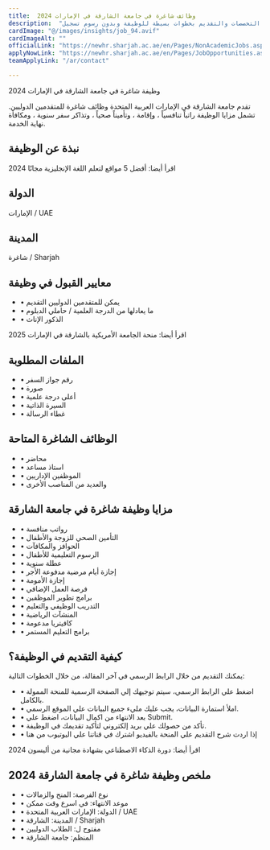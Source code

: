 ```yaml
---
title:  وظائف شاغرة في جامعة الشارقة في الإمارات 2024 
description:  "وظائف متاحة في جامعة الشارقة في الإمارات في العديد من التخصصات والتقديم بخطوات بسيطة للوظيفة وبدون رسوم تسجيل" 
cardImage: "@/images/insights/job_94.avif" 
cardImageAlt: "" 
officialLink: "https://newhr.sharjah.ac.ae/en/Pages/NonAcademicJobs.aspx" 
applyNowLink: "https://newhr.sharjah.ac.ae/en/Pages/JobOpportunities.aspx" 
teamApplyLink: "/ar/contact"

---
```


وظيفة شاغرة في جامعة الشارقة في الإمارات 2024

تقدم جامعة الشارقة في الإمارات العربية المتحدة وظائف شاغرة للمتقدمين الدوليين. تشمل مزايا الوظيفة راتباً تنافسياً ، وإقامة ، وتأميناً صحياً ، وتذاكر سفر سنوية ، ومكافأة نهاية الخدمة.

## نبذة عن الوظيفة

اقرأ أيضا: أفضل 5 مواقع لتعلم اللغة الإنجليزية مجانًا 2024

## الدولة

الإمارات / UAE

## المدينة

شاغرة / Sharjah

## معايير القبول في وظيفة

- • يمكن للمتقدمين الدوليين التقديم
- • ما يعادلها من الدرجة العلمية / حاملي الدبلوم
- • الذكور الإناث

اقرأ أيضا: منحة الجامعة الأمريكية بالشارقة في الإمارات 2025

## الملفات المطلوبة

- • رقم جواز السفر
- • صورة
- • أعلى درجة علمية
- • السيرة الذاتية
- • غطاء الرسالة

## الوظائف الشاغرة المتاحة

- • محاضر
- • استاذ مساعد
- • الموظفين الإداريين
- • والعديد من المناصب الأخرى

## مزايا وظيفة شاغرة في جامعة الشارقة

- • رواتب منافسة
- • التأمين الصحي للزوجة والأطفال
- • الحوافز والمكافآت
- • الرسوم التعليمية للأطفال
- • عطلة سنوية
- • إجازة أيام مرضية مدفوعة الأجر
- • إجازة الأمومة
- • فرصة العمل الإضافي
- • برامج تطوير الموظفين
- • التدريب الوظيفي والتعليم
- • المنشآت الرياضية
- • كافيتريا مدعومة
- • برامج التعليم المستمر

## كيفية التقديم في الوظيفة؟

يمكنك التقديم من خلال الرابط الرسمي في آخر المقالة، من خلال الخطوات التالية:

- • اضغط علي الرابط الرسمي، سيتم توجيهك إلي الصفحة الرسمية للمنحة الممولة بالكامل.
- • املأ استمارة البيانات، يجب عليك مليء جميع البيانات علي الموقع الرسمي.
- • بعد الانتهاء من اكمال البيانات، اضغط علي Submit.
- • تأكد من حصولك علي بريد إلكتروني لتأكيد تقديمك في الوظيفة.
- • إذا اردت شرح التقديم علي المنحة بالفيديو اشترك في قناتنا علي اليوتيوب من هنا

اقرأ أيضا: دورة الذكاء الاصطناعي بشهادة مجانية من أليسون 2024

## ملخص وظيفة شاغرة في جامعة الشارقة 2024

- • نوع الفرصة: المنح والزمالات
- • موعد الانتهاء: في اسرع وقت ممكن
- • الدولة: الإمارات العربية المتحدة / UAE
- • المدينة: الشارقة / Sharjah
- • مفتوح ل: الطلاب الدوليين
- • المنظم: جامعة الشارقة

